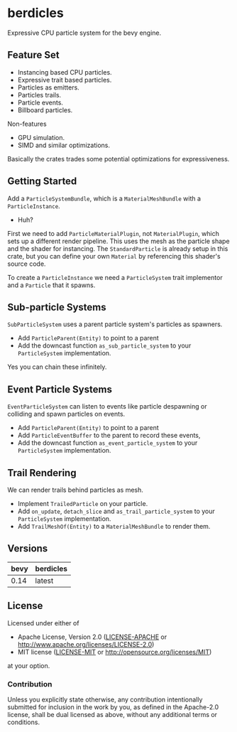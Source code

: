 # berdicles

Expressive CPU particle system for the bevy engine.

## Feature Set

* Instancing based CPU particles.
* Expressive trait based particles.
* Particles as emitters.
* Particles trails.
* Particle events.
* Billboard particles.

Non-features

* GPU simulation.
* SIMD and similar optimizations.

Basically the crates trades some potential optimizations for expressiveness.

## Getting Started

Add a `ParticleSystemBundle`, which is a `MaterialMeshBundle` with a `ParticleInstance`.

* Huh?

First we need to add `ParticleMaterialPlugin`, not `MaterialPlugin`, which sets up a different render pipeline.
This uses the mesh as the particle shape and the shader for instancing. The `StandardParticle` is already setup
in this crate, but you can define your own `Material` by referencing this shader's source code.

To create a `ParticleInstance` we need a `ParticleSystem` trait implementor and a `Particle` that it spawns.

## Sub-particle Systems

`SubParticleSystem` uses a parent particle system's particles as spawners.

* Add `ParticleParent(Entity)` to point to a parent
* Add the downcast function `as_sub_particle_system` to your `ParticleSystem` implementation.

Yes you can chain these infinitely.

## Event Particle Systems

`EventParticleSystem` can listen to events like particle despawning or colliding and spawn particles on events.

* Add `ParticleParent(Entity)` to point to a parent
* Add `ParticleEventBuffer` to the parent to record these events,
* Add the downcast function `as_event_particle_system` to your `ParticleSystem` implementation.

## Trail Rendering

We can render trails behind particles as mesh.

* Implement `TrailedParticle` on your particle.
* Add `on_update`, `detach_slice` and `as_trail_particle_system` to your `ParticleSystem` implementation.
* Add `TrailMeshOf(Entity)` to a `MaterialMeshBundle` to render them.

## Versions

| bevy | berdicles   |
|------|-------------|
| 0.14 | latest      |

## License

Licensed under either of

* Apache License, Version 2.0 ([LICENSE-APACHE](LICENSE-APACHE) or <http://www.apache.org/licenses/LICENSE-2.0>)
* MIT license ([LICENSE-MIT](LICENSE-MIT) or <http://opensource.org/licenses/MIT>)

at your option.

### Contribution

Unless you explicitly state otherwise, any contribution intentionally submitted
for inclusion in the work by you, as defined in the Apache-2.0 license, shall be dual licensed as above, without any
additional terms or conditions.
